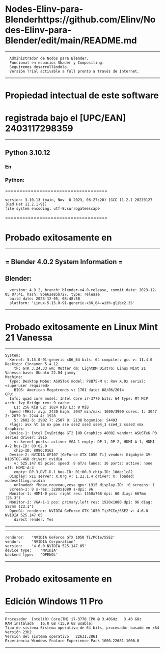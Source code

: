# Nodes-Elinv-para-Blenderhttps://github.com/Elinv/Nodes-Elinv-para-Blender/edit/main/README.md
----------------------------------------
```
  Administrador de Nodos para Blender. 
  Funcional en espacios Shader y Compositing. 
  Seguiremos desarrollándolo. 
  Versión Trial activable a full pronto a través de Internet.
```
----------------------------------------
# Propiedad intectual de este software 
# registrada bajo el [UPC/EAN] 2403117298359
----------------------------------------

## Python 3.10.12
### En
### Python:
====================================
```
version: 3.10.13 (main, Nov  8 2023, 06:27:20) [GCC 11.2.1 20220127 (Red Hat 11.2.1-9)]
file system encoding: utf-8:surrogateescape
```
====================================


# Probado exitosamente en
----------------------------------------
= Blender 4.0.2 System Information =
----------------------------------------
Blender:
----------------------------------------
```
  version: 4.0.2, branch: blender-v4.0-release, commit date: 2023-12-05 07:41, hash: 9be62e85b727, type: release
  build date: 2023-12-05, 08:48:50
  platform: 'Linux-5.15.0-91-generic-x86_64-with-glibc2.35'
```
----------------------------------------


# Probado exitosamente en Linux Mint 21 Vanessa
----------------------------------------
```  
System:
  Kernel: 5.15.0-91-generic x86_64 bits: 64 compiler: gcc v: 11.4.0 Desktop: Cinnamon 5.4.12
    tk: GTK 3.24.33 wm: Mutter dm: LightDM Distro: Linux Mint 21 Vanessa base: Ubuntu 22.04 jammy
Machine:
  Type: Desktop Mobo: ASUSTeK model: P8B75-M v: Rev X.0x serial: <superuser required>
    BIOS: American Megatrends v: 1701 date: 08/06/2014
CPU:
  Info: quad core model: Intel Core i7-3770 bits: 64 type: MT MCP arch: Ivy Bridge rev: 9 cache:
    L1: 256 KiB L2: 1024 KiB L3: 8 MiB
  Speed (MHz): avg: 2430 high: 3047 min/max: 1600/3900 cores: 1: 3047 2: 2079 3: 2244 4: 1928
    5: 2602 6: 2902 7: 2507 8: 2138 bogomips: 54403
  Flags: avx ht lm nx pae sse sse2 sse3 sse4_1 sse4_2 ssse3 vmx
Graphics:
  Device-1: Intel IvyBridge GT2 [HD Graphics 4000] vendor: ASUSTeK P8 series driver: i915
    v: kernel ports: active: VGA-1 empty: DP-1, DP-2, HDMI-A-1, HDMI-A-2 bus-ID: 00:02.0
    chip-ID: 8086:0162
  Device-2: NVIDIA GP107 [GeForce GTX 1050 Ti] vendor: Gigabyte GV-N105TOC-4GD driver: nvidia
    v: 525.147.05 pcie: speed: 8 GT/s lanes: 16 ports: active: none off: HDMI-A-3
    empty: DP-3,DVI-D-1 bus-ID: 01:00.0 chip-ID: 10de:1c82
  Display: x11 server: X.Org v: 1.21.1.4 driver: X: loaded: modesetting,nvidia
    unloaded: fbdev,nouveau,vesa gpu: i915 display-ID: :0 screens: 1
  Screen-1: 0 s-res: 3280x1080 s-dpi: 96
  Monitor-1: HDMI-0 pos: right res: 1360x768 dpi: 60 diag: 667mm (26.3")
  Monitor-2: VGA-1-1 pos: primary,left res: 1920x1080 dpi: 96 diag: 587mm (23.1")
  OpenGL: renderer: NVIDIA GeForce GTX 1050 Ti/PCIe/SSE2 v: 4.6.0 NVIDIA 525.147.05
    direct render: Yes
```    
----------------------------------------

----------------------------------------
```
renderer:	'NVIDIA GeForce GTX 1050 Ti/PCIe/SSE2'
vendor:		'NVIDIA Corporation'
version:	'4.6.0 NVIDIA 525.147.05'
device type:	'NVIDIA'
backend type:	'OPENGL'
```
----------------------------------------

# Probado exitosamente en
# Edición	Windows 11 Pro
----------------------------------------
```
Procesador	Intel(R) Core(TM) i7-3770 CPU @ 3.40GHz   3.40 GHz
RAM instalada	16,0 GB (15,9 GB usable)
Tipo de sistema	Sistema operativo de 64 bits, procesador basado en x64
Versión	23H2
Versión del sistema operativo	22631.2861
Experiencia	Windows Feature Experience Pack 1000.22681.1000.0
```
----------------------------------------

